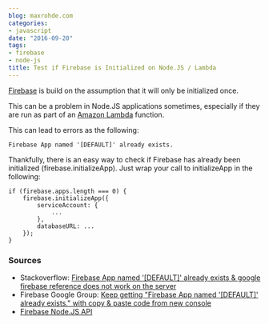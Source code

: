 ```yaml
---
blog: maxrohde.com
categories:
- javascript
date: "2016-09-20"
tags:
- firebase
- node-js
title: Test if Firebase is Initialized on Node.JS / Lambda
---
```


[Firebase](https://firebase.google.com/) is build on the assumption that it will only be initialized once.

This can be a problem in Node.JS applications sometimes, especially if they are run as part of an [Amazon Lambda](https://aws.amazon.com/lambda/details/) function.

This can lead to errors as the following:

```
Firebase App named '[DEFAULT]' already exists.
```

Thankfully, there is an easy way to check if Firebase has already been initialized (firebase.initializeApp). Just wrap your call to initializeApp in the following:

```
if (firebase.apps.length === 0) {
    firebase.initializeApp({
        serviceAccount: {
            ...
        },
        databaseURL: ...
    });
}
```

### Sources

- Stackoverflow: [Firebase App named '\[DEFAULT\]' already exists & google firebase reference does not work on the server](http://stackoverflow.com/questions/37557491/firebase-app-named-default-already-exists-google-firebase-reference-does-n)
- Firebase Google Group: [Keep getting "Firebase App named '\[DEFAULT\]' already exists." with copy & paste code from new console](https://groups.google.com/forum/#!topic/firebase-talk/7brZ2WqVcsc)
- [Firebase Node.JS API](https://firebase.google.com/docs/reference/node/firebase)
